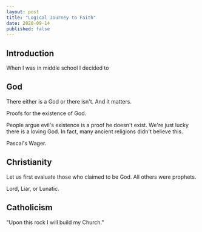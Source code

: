```yaml
---
layout: post
title: "Logical Journey to Faith"
date: 2020-09-14
published: false
---
```


## Introduction

When I was in middle school I decided to

## God

There either is a God or there isn't. And it matters.

Proofs for the existence of God.

People argue evil's existence is a proof he doesn't exist. We're just lucky there is a loving God. In fact, many ancient religions didn't believe this.

Pascal's Wager.

## Christianity

Let us first evaluate those who claimed to be God. All others were prophets.

Lord, Liar, or Lunatic.

## Catholicism

"Upon this rock I will build my Church."
